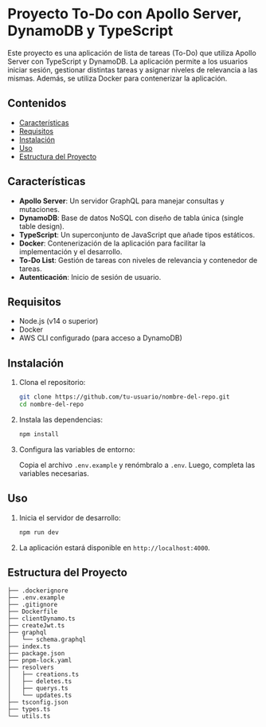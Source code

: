 # Proyecto To-Do con Apollo Server, DynamoDB y TypeScript

Este proyecto es una aplicación de lista de tareas (To-Do) que utiliza Apollo Server con TypeScript y DynamoDB. La aplicación permite a los usuarios iniciar sesión, gestionar distintas tareas y asignar niveles de relevancia a las mismas. Además, se utiliza Docker para contenerizar la aplicación.

## Contenidos

- [Características](#características)
- [Requisitos](#requisitos)
- [Instalación](#instalación)
- [Uso](#uso)
- [Estructura del Proyecto](#estructura-del-proyecto)

## Características

- **Apollo Server**: Un servidor GraphQL para manejar consultas y mutaciones.
- **DynamoDB**: Base de datos NoSQL con diseño de tabla única (single table design).
- **TypeScript**: Un superconjunto de JavaScript que añade tipos estáticos.
- **Docker**: Contenerización de la aplicación para facilitar la implementación y el desarrollo.
- **To-Do List**: Gestión de tareas con niveles de relevancia y contenedor de tareas.
- **Autenticación**: Inicio de sesión de usuario.

## Requisitos

- Node.js (v14 o superior)
- Docker
- AWS CLI configurado (para acceso a DynamoDB)

## Instalación

1. Clona el repositorio:

    ```sh
    git clone https://github.com/tu-usuario/nombre-del-repo.git
    cd nombre-del-repo
    ```

2. Instala las dependencias:

    ```sh
    npm install
    ```

3. Configura las variables de entorno:

    Copia el archivo `.env.example` y renómbralo a `.env`. Luego, completa las variables necesarias.

## Uso

1. Inicia el servidor de desarrollo:

    ```sh
    npm run dev
    ```

2. La aplicación estará disponible en `http://localhost:4000`.

## Estructura del Proyecto

```plaintext
├── .dockerignore
├── .env.example
├── .gitignore
├── Dockerfile
├── clientDynamo.ts
├── createJwt.ts
├── graphql
│   └── schema.graphql
├── index.ts
├── package.json
├── pnpm-lock.yaml
├── resolvers
│   ├── creations.ts
│   ├── deletes.ts
│   ├── querys.ts
│   └── updates.ts
├── tsconfig.json
├── types.ts
└── utils.ts
